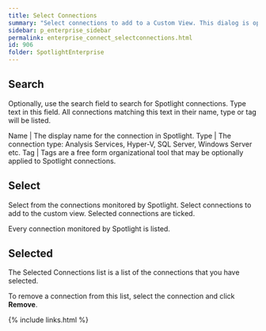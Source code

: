 ```yaml
---
title: Select Connections
summary: "Select connections to add to a Custom View. This dialog is opened as one of a series on request to create a Custom View or Edit the Properties of an existing Custom View."
sidebar: p_enterprise_sidebar
permalink: enterprise_connect_selectconnections.html
id: 906
folder: SpotlightEnterprise
---
```




## Search

Optionally, use the search field to search for Spotlight connections. Type text in this field. All connections matching this text in their name, type or tag will be listed.

Name | The display name for the connection in Spotlight.
Type | The connection type: Analysis Services, Hyper-V, SQL Server, Windows Server etc.
Tag | Tags are a free form organizational tool that may be optionally applied to Spotlight connections.


## Select

Select from the connections monitored by Spotlight. Select connections to add to the custom view. Selected connections are ticked.

Every connection monitored by Spotlight is listed.

## Selected

The Selected Connections list is a list of the connections that you have selected.

To remove a connection from this list, select the connection and click **Remove**.


{% include links.html %}
